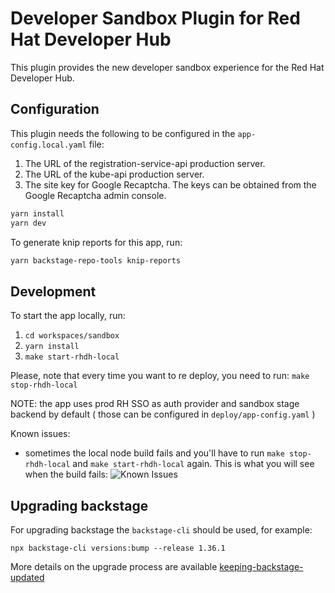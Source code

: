 # Developer Sandbox Plugin for Red Hat Developer Hub

This plugin provides the new developer sandbox experience for the Red Hat Developer Hub.

## Configuration

This plugin needs the following to be configured in the `app-config.local.yaml` file:

1. The URL of the registration-service-api production server.
2. The URL of the kube-api production server.
3. The site key for Google Recaptcha. The keys can be obtained from the Google Recaptcha admin console.

```sh
yarn install
yarn dev
```

To generate knip reports for this app, run:

```sh
yarn backstage-repo-tools knip-reports
```

## Development

To start the app locally, run:

1. `cd workspaces/sandbox`
2. `yarn install`
3. `make start-rhdh-local`

Please, note that every time you want to re deploy, you need to run:
`make stop-rhdh-local`

NOTE: the app uses prod RH SSO as auth provider and sandbox stage backend by default
( those can be configured in `deploy/app-config.yaml` )

Known issues:

- sometimes the local node build fails and you'll have to run `make stop-rhdh-local` and `make start-rhdh-local` again.
  This is what you will see when the build fails:
  ![Known Issues](./images/known_build_issue.png)

## Upgrading backstage

For upgrading backstage the `backstage-cli` should be used, for example:

```shell
npx backstage-cli versions:bump --release 1.36.1
```

More details on the upgrade process are available [keeping-backstage-updated](https://backstage.io/docs/getting-started/keeping-backstage-updated/)
